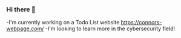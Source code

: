 ### Hi there 👋
-I'm currently working on a Todo List website https://connors-webpage.com/
-I'm looking to learn more in the cybersecurity field!

<!--
**connordevitt/connordevitt** is a ✨ _special_ ✨ repository because its `README.md` (this file) appears on your GitHub profile.


-->
